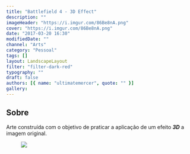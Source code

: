 ```yaml
---
title: "Battlefield 4 - 3D Effect"
description: ""
imageHeader: "https://i.imgur.com/86Be8nA.png"
cover: "https://i.imgur.com/86Be8nA.png"
date: "2017-03-20 16:30"
modifiedDate: ""
channel: "Arts"
category: "Pessoal"
tags: []
layout: LandscapeLayout
filter: "filter-dark-red"
typography: ""
draft: false
authors: [{ name: "ultimatemercer", quote: "" }]
gallery:
---
```


## Sobre

Arte construída com o objetivo de praticar a aplicação de um efeito _**3D**_ a imagem original.

<figure>
  <img src="https://i.imgur.com/86Be8nA.png" className="max-w-none mx-auto d-block"/>
</figure>
